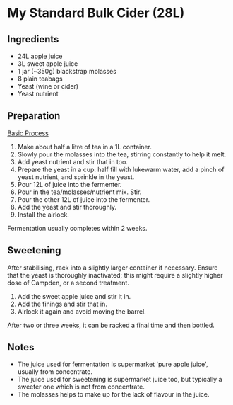 # My Standard Bulk Cider (28L)

## Ingredients

* 24L apple juice
* 3L sweet apple juice
* 1 jar (~350g) blackstrap molasses
* 8 plain teabags
* Yeast (wine or cider)
* Yeast nutrient

## Preparation

[Basic Process](../Process.md)

1. Make about half a litre of tea in a 1L container.
2. Slowly pour the molasses into the tea, stirring constantly to help it melt.
3. Add yeast nutrient and stir that in too.
4. Prepare the yeast in a cup: half fill with lukewarm water, add a pinch of yeast nutrient, and sprinkle in the yeast.
5. Pour 12L of juice into the fermenter.
6. Pour in the tea/molasses/nutrient mix. Stir.
7. Pour the other 12L of juice into the fermenter.
8. Add the yeast and stir thoroughly.
9. Install the airlock.

Fermentation usually completes within 2 weeks.

## Sweetening

After stabilising, rack into a slightly larger container if necessary. Ensure that the yeast is thoroughly inactivated; this might require a slightly higher dose of Campden, or a second treatment.

1. Add the sweet apple juice and stir it in.
2. Add the finings and stir that in.
3. Airlock it again and avoid moving the barrel.

After two or three weeks, it can be racked a final time and then bottled.

## Notes

* The juice used for fermentation is supermarket 'pure apple juice', usually from concentrate.
* The juice used for sweetening is supermarket juice too, but typically a sweeter one which is not from concentrate.
* The molasses helps to make up for the lack of flavour in the juice.
